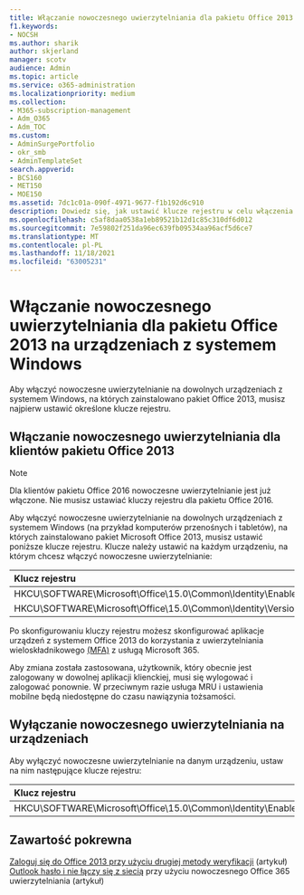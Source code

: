 ```yaml
---
title: Włączanie nowoczesnego uwierzytelniania dla pakietu Office 2013 na urządzeniach z systemem Windows
f1.keywords:
- NOCSH
ms.author: sharik
author: skjerland
manager: scotv
audience: Admin
ms.topic: article
ms.service: o365-administration
ms.localizationpriority: medium
ms.collection:
- M365-subscription-management
- Adm_O365
- Adm_TOC
ms.custom:
- AdminSurgePortfolio
- okr_smb
- AdminTemplateSet
search.appverid:
- BCS160
- MET150
- MOE150
ms.assetid: 7dc1c01a-090f-4971-9677-f1b192d6c910
description: Dowiedz się, jak ustawić klucze rejestru w celu włączenia nowoczesnego uwierzytelniania dla urządzeń, na Microsoft Office 2013.
ms.openlocfilehash: c5af8daa0538a1eb89521b12d1c85c310df6d012
ms.sourcegitcommit: 7e59802f251da96ec639fb09534aa96acf5d6ce7
ms.translationtype: MT
ms.contentlocale: pl-PL
ms.lasthandoff: 11/18/2021
ms.locfileid: "63005231"
---
```

# <a name="enable-modern-authentication-for-office-2013-on-windows-devices"></a>Włączanie nowoczesnego uwierzytelniania dla pakietu Office 2013 na urządzeniach z systemem Windows

Aby włączyć nowoczesne uwierzytelnianie na dowolnych urządzeniach z systemem Windows, na których zainstalowano pakiet Office 2013, musisz najpierw ustawić określone klucze rejestru.
  
## <a name="enable-modern-authentication-for-office-2013-clients"></a>Włączanie nowoczesnego uwierzytelniania dla klientów pakietu Office 2013

> [!NOTE]
> Dla klientów pakietu Office 2016 nowoczesne uwierzytelnianie jest już włączone. Nie musisz ustawiać kluczy rejestru dla pakietu Office 2016. 
  
Aby włączyć nowoczesne uwierzytelnianie na dowolnych urządzeniach z systemem Windows (na przykład komputerów przenośnych i tabletów), na których zainstalowano pakiet Microsoft Office 2013, musisz ustawić poniższe klucze rejestru. Klucze należy ustawić na każdym urządzeniu, na którym chcesz włączyć nowoczesne uwierzytelnianie:
  
|**Klucz rejestru**|**Type**|**Wartość** |
|:-------|:------:|--------:|
|HKCU\SOFTWARE\Microsoft\Office\15.0\Common\Identity\EnableADAL  |REG_DWORD  |1  |
|HKCU\SOFTWARE\Microsoft\Office\15.0\Common\Identity\Version |REG_DWORD |1 |
   
Po skonfigurowaniu kluczy rejestru możesz skonfigurować aplikacje urządzeń z systemem Office 2013 do korzystania z uwierzytelniania wieloskładnikowego [(MFA)](set-up-multi-factor-authentication.md) z usługą Microsoft 365. 
  
Aby zmiana została zastosowana, użytkownik, który obecnie jest zalogowany w dowolnej aplikacji klienckiej, musi się wylogować i zalogować ponownie. W przeciwnym razie usługa MRU i ustawienia mobilne będą niedostępne do czasu nawiązynia tożsamości.
  
## <a name="disable-modern-authentication-on-devices"></a>Wyłączanie nowoczesnego uwierzytelniania na urządzeniach

Aby wyłączyć nowoczesne uwierzytelnianie na danym urządzeniu, ustaw na nim następujące klucze rejestru:
  
|**Klucz rejestru**|**Type**|**Wartość**|
|:-------|:------:|--------:|
|HKCU\SOFTWARE\Microsoft\Office\15.0\Common\Identity\EnableADAL |REG_DWORD|0|
   
## <a name="related-content"></a>Zawartość pokrewna

[Zaloguj się do Office 2013 przy użyciu drugiej metody weryfikacji](https://support.microsoft.com/office/2b856342-170a-438e-9a4f-3c092394d3cb) (artykuł)\
[Outlook hasło i nie łączy się z siecią](/outlook/troubleshoot/authentication/outlook-prompt-password-modern-authentication-enabled) przy użyciu nowoczesnego Office 365 uwierzytelniania (artykuł)

